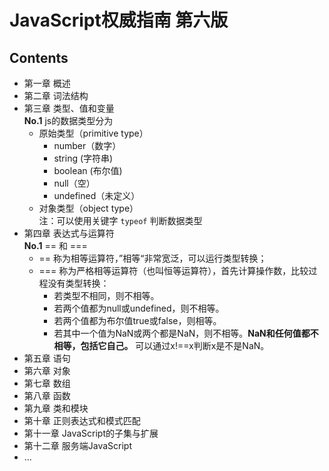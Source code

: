 # JavaScript权威指南 第六版 

## Contents   
 - 第一章 概述  
 - 第二章 词法结构  
 - 第三章 类型、值和变量  
   <b>No.1</b> js的数据类型分为  
   - 原始类型（primitive type）
     - number（数字）
     - string (字符串)
     - boolean (布尔值)
     - null（空）
     - undefined（未定义）
   - 对象类型（object type）  
   注：可以使用关键字 <code>typeof</code> 判断数据类型
 - 第四章 表达式与运算符  
   **No.1** == 和 ===   
   - == 称为相等运算符，”相等“非常宽泛，可以运行类型转换； 
   - === 称为严格相等运算符（也叫恒等运算符），首先计算操作数，比较过程没有类型转换：
     - 若类型不相同，则不相等。
     - 若两个值都为null或undefined，则不相等。
     - 若两个值都为布尔值true或false，则相等。
     - 若其中一个值为NaN或两个都是NaN，则不相等。**NaN和任何值都不相等，包括它自己。** 可以通过x!==x判断x是不是NaN。
 - 第五章 语句  
 - 第六章 对象   
 - 第七章 数组  
 - 第八章 函数  
 - 第九章 类和模块  
 - 第十章 正则表达式和模式匹配  
 - 第十一章 JavaScript的子集与扩展  
 - 第十二章 服务端JavaScript  
 - ...
